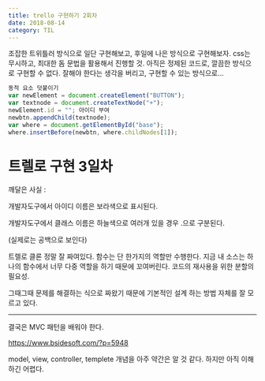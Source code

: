 ```yaml
---
title: trello 구현하기 2회차
date: 2018-08-14
category: TIL
---
```


조잡한 트위틀러 방식으로 일단 구현해보고, 후일에 나은 방식으로 구현해보자. css는 무시하고, 최대한 돔 문법을 활용해서 진행할 것. 아직은 정제된 코드로, 깔끔한 방식으로 구현할 수 없다. 잘해야 한다는 생각을 버리고, 구현할 수 있는 방식으로...

```javascript
동적 요소 덧붙이기
var newElement = document.createElement("BUTTON");
var textnode = document.createTextNode("+");
newElement.id = ""; 아이디 부여
newbtn.appendChild(textnode);
var where = document.getElementById("base");
where.insertBefore(newbtn, where.childNodes[1]);

```

# 트렐로 구현 3일차

깨달은 사실 :

개발자도구에서 아이디 이름은 보라색으로 표시된다.

개발자도구에서 클래스 이름은 하늘색으로 여러개 있을 경우 .으로 구분된다.

(실제로는 공백으로 보인다)

트렐로 클론 정말 잘 짜여있다. 함수는 단 한가지의 역할만 수행한다. 지금 내 소스는 하나의 함수에서 너무 다중 역할을 하기 때문에 꼬여버린다. 코드의 재사용을 위한 분할의 필요성.

그때그때 문제를 해결하는 식으로 짜왔기 때문에 기본적인 설계 하는 방법 자체를 잘 모르고 있다.

---

결국은 MVC 패턴을 배워야 한다.

https://www.bsidesoft.com/?p=5948

model, view, controller, templete 개념을 아주 약간은 알 것 같다. 하지만 아직 이해하긴 어렵다.
